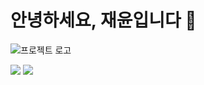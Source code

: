 # 안녕하세요, 재윤입니다 👋

![프로젝트 로고](./images/logo.png)

<img src="https://img.shields.io/badge/Next.js-000000?style=flat&logo=nextdotjs&logoColor=white" />
<img src="https://img.shields.io/badge/Spring_Boot-6DB33F?style=flat&logo=springboot&logoColor=white" />


